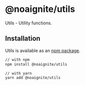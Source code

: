 # @noaignite/utils

Utils - Utility functions.

## Installation

Utils is available as an [npm package](https://www.npmjs.com/package/@noaignite/utils).

```sh
// with npm
npm install @noaignite/utils

// with yarn
yarn add @noaignite/utils
```
